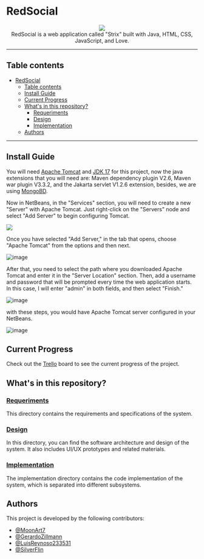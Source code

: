 
# RedSocial

<p align="center">
<image src="03_Implementation/views/login-register/strix.png"><br>
  RedSocial is a web application called "Strix" built with Java, HTML, CSS, JavaScript, and Love.


---

## Table contents

- [RedSocial](#redsocial)
  - [Table contents](#table-contents)
  - [Install Guide](#install-guide)
  - [Current Progress](#current-progress)
  - [What's in this repository?](#whats-in-this-repository)
    - [Requeriments](#requeriments)
    - [Design](#design)
    - [Implementation](#implementation)
  - [Authors](#authors)

---

## Install Guide

You will need [Apache Tomcat](https://tomcat.apache.org) and [JDK 17](https://www.oracle.com/java/technologies/javase/17-relnotes.html) for this project, now the java extensions that you will need are: Maven dependency plugin V2.6, Maven war plugin V3.3.2, and the Jakarta servlet V1.2.6 extension, besides, we are using [MongoBD](https://mongodb.github.io/mongo-java-driver/).


Now in NetBeans, in the "Services" section, you will need to create a new "Server" with Apache Tomcat. Just right-click on the "Servers" node and select "Add Server" to begin configuring Tomcat.

<image src="https://github.com/SilverFlin/RedSocial/assets/116768281/cefecdd2-d09e-4972-bbc3-a373070c0d0a">
  
Once you have selected "Add Server," in the tab that opens, choose "Apache Tomcat" from the options and then next.
  
![image](https://github.com/SilverFlin/RedSocial/assets/116768281/4c010a3c-ca56-4950-8e94-966d3da13c16)

After that, you need to select the path where you downloaded Apache Tomcat and enter it in the "Server Location" section. Then, add a username and password that will be prompted every time the web application starts. In this case, I will enter "admin" in both fields, and then select "Finish."


![image](https://github.com/SilverFlin/RedSocial/assets/116768281/46b3c2eb-f086-4a6c-a3e7-e99c52ea35ad)


with these steps, you would have Apache Tomcat server configured in your NetBeans.

![image](https://github.com/SilverFlin/RedSocial/assets/116768281/d77b23e3-f442-4496-8d38-9b2d64f9bed0)


</p>

## Current Progress

Check out the [Trello](https://trello.com/b/Bx6lTeoI/kanban-template) board to see the current progress of the project.

## What's in this repository?

### [Requeriments](./01_Requirements/)
This directory contains the requirements and specifications of the system.

### [Design](./02_Design/)

In this directory, you can find the software architecture and design of the system. It also includes UI/UX prototypes and related materials.

### [Implementation](./03_Implementation/)

The implementation directory contains the code implementation of the system, which is separated into different subsystems.



## Authors

This project is developed by the following contributors:

- [@MoonArt7](https://github.com/MoonArt7)
- [@GerardoZillmann](https://github.com/GerardoZillmann)
- [@LuisReynoso233531](https://github.com/LuisReynoso233531)
- [@SilverFlin](https://github.com/SilverFlin)
